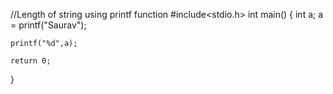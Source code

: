 //Length of string using printf function
#include<stdio.h>
int main()
{
    int a;
    a = printf("Saurav");
    
    printf("%d",a);

    return 0;
}
